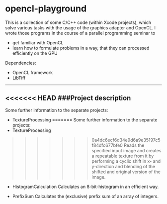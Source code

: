 # opencl-playground
This is a collection of some C/C++ code (within Xcode projects), which solve various tasks with the usage of the graphics adapter and OpenCL. I wrote those programs in the course of a parallel programming seminar to
* get familiar with OpenCL
* learn how to formulate problems in a way, that they can processed efficiently on the GPU

Dependencies:
* OpenCL framework
* LibTiff
---

<<<<<<< HEAD
###Project description
---
Some further information to the separate projects: 

- TextureProcessing 
=======
Some further information to the separate projects:
- TextureProcessing
>>>>>>> 0a4dc6ecf6d34e9d6a9e35197c5f84dfc677bfe0
Reads the specified input image and creates a repeatable texture from it by performing a cyclic shift in x- and y-direction and blending of the shifted and original version of the image. 

- HistogramCalculation 
Calculates an 8-bit-histogram in an efficient way.

- PrefixSum 
Calculates the (exclusive) prefix sum of an array of integers.

